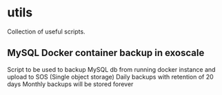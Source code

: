 # utils

Collection of useful scripts.

## MySQL Docker container backup in exoscale

Script to be used to backup MySQL db from running docker instance and upload to SOS (Single object storage)
Daily backups with retention of 20 days
Monthly backups will be stored forever

